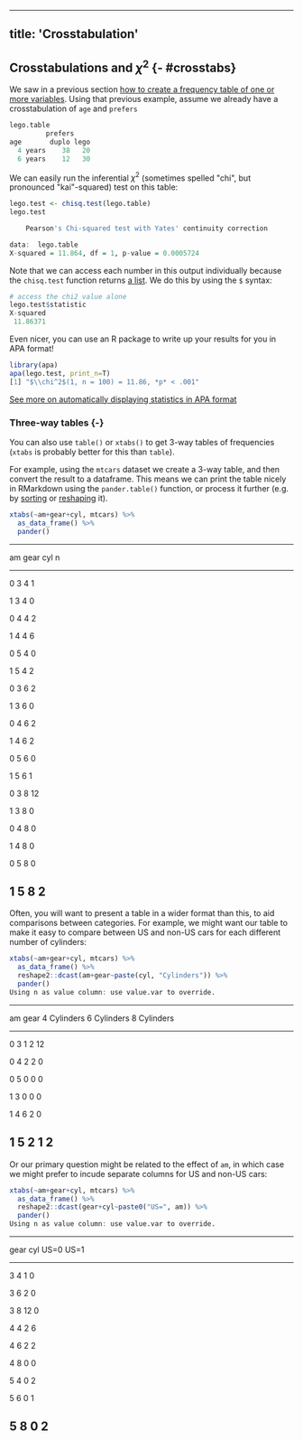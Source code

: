 
---
title: 'Crosstabulation'
---







## Crosstabulations and $\chi^2$ {- #crosstabs}


We saw in a previous section [how to create a frequency table of one or more variables](#frequency-tables). Using that previous example, assume  we already have a crosstabulation of `age` and `prefers`




```r
lego.table
         prefers
age       duplo lego
  4 years    38   20
  6 years    12   30
```

We can easily run the inferential $\chi^2$ (sometimes spelled "chi", but pronounced "kai"-squared) test on this table:



```r
lego.test <- chisq.test(lego.table)
lego.test

	Pearson's Chi-squared test with Yates' continuity correction

data:  lego.table
X-squared = 11.864, df = 1, p-value = 0.0005724
```


Note that we can access each number in this output individually because the `chisq.test` function returns [a list](#lists). We do this by using the `$` syntax:



```r
# access the chi2 value alone
lego.test$statistic
X-squared 
 11.86371 
```

Even nicer,  you can use an R package to write up your results for you in APA format!



```r
library(apa)
apa(lego.test, print_n=T)
[1] "$\\chi^2$(1, n = 100) = 11.86, *p* < .001"
```

[See more on automatically displaying statistics in APA format](#apa-output)



### Three-way tables {-}

You can also use `table()` or `xtabs()` to get 3-way tables of frequencies (`xtabs` is probably better for this than `table`). 

For example, using the `mtcars` dataset we create a 3-way table, and then convert the result to a dataframe. This means we can print the table nicely in RMarkdown using the `pander.table()` function, or process it further (e.g. by [sorting](#sorting) or [reshaping](#reshaping) it).


```r
xtabs(~am+gear+cyl, mtcars) %>%
  as_data_frame() %>% 
  pander()
```


----------------------
 am   gear   cyl   n  
---- ------ ----- ----
 0     3      4    1  

 1     3      4    0  

 0     4      4    2  

 1     4      4    6  

 0     5      4    0  

 1     5      4    2  

 0     3      6    2  

 1     3      6    0  

 0     4      6    2  

 1     4      6    2  

 0     5      6    0  

 1     5      6    1  

 0     3      8    12 

 1     3      8    0  

 0     4      8    0  

 1     4      8    0  

 0     5      8    0  

 1     5      8    2  
----------------------



Often, you will want to present a table in a wider format than this, to aid comparisons between categories. For example, we might want our table to make it easy to compare between US and non-US cars for each different number of cylinders:



```r
xtabs(~am+gear+cyl, mtcars) %>%
  as_data_frame() %>% 
  reshape2::dcast(am+gear~paste(cyl, "Cylinders")) %>% 
  pander()
Using n as value column: use value.var to override.
```


-----------------------------------------------------
 am   gear   4 Cylinders   6 Cylinders   8 Cylinders 
---- ------ ------------- ------------- -------------
 0     3          1             2            12      

 0     4          2             2             0      

 0     5          0             0             0      

 1     3          0             0             0      

 1     4          6             2             0      

 1     5          2             1             2      
-----------------------------------------------------



Or our primary question might be related to the effect of `am`, in which case we might prefer to incude separate columns for US and non-US cars:


```r
xtabs(~am+gear+cyl, mtcars) %>%
  as_data_frame() %>% 
  reshape2::dcast(gear+cyl~paste0("US=", am)) %>% 
  pander()
Using n as value column: use value.var to override.
```


--------------------------
 gear   cyl   US=0   US=1 
------ ----- ------ ------
  3      4     1      0   

  3      6     2      0   

  3      8     12     0   

  4      4     2      6   

  4      6     2      2   

  4      8     0      0   

  5      4     0      2   

  5      6     0      1   

  5      8     0      2   
--------------------------







